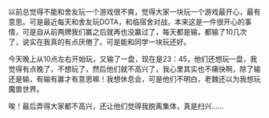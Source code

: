 <div id="sina_keyword_ad_area2" class="articalContent  ">
			<p>
以前总觉得不能和舍友玩一个游戏很不爽，觉得大家一块玩一个游戏最开心，最有意思。可是最近每天和舍友玩DOTA，和临宿舍对战，本来这是一件很开心的事情，可是自从前两牌我们赢之后就再也没赢过了，每天都是输，都输了10几次了，说实在我真的有点厌倦了。可是能和同学一块玩还好。</P>
<p>
今天晚上从10点左右开始玩，又输了一盘，现在是23：45，他们还想玩一盘，我觉得有点晚了，不想玩了，然后他们就不高兴了，我心里其实也不痛快啊，除了输还是输，有输有赢才有意思嘛！我想休息会，可是他们不明白，老魏还以为我想玩魔兽世界。</P>
<p>唉！最后弄得大家都不高兴，还让他们觉得我脱离集体，真是扫兴……</P>							
		</div>